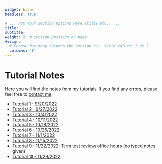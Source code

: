 ```yaml
---
widget: blank
headless: true

# ... Put Your Section Options Here (title etc.) ...
title: 
subtitle:
weight: 2  # section position on page
design:
  # Choose how many columns the section has. Valid values: 1 or 2.
  columns: '1'
---
```

# Tutorial Notes
Here you will find the notes from my tutorials. If you find any errors, please feel free to [contact me](https://davidknapik.com/#contact).

- [Tutorial 1 - 9/20/2022](https://github.com/Dknapik/website-academic/blob/master/content/MAT351/351TUT_SEP20.pdf)
- [Tutorial 2 - 9/27/2022](https://github.com/Dknapik/website-academic/blob/master/content/MAT351/351TUT_SEP27.pdf)
- [Tutorial 3 - 10/4/2022](https://github.com/Dknapik/website-academic/blob/master/content/MAT351/351TUT_OCT4.pdf)
- [Tutorial 4 - 10/11/2022](https://github.com/Dknapik/website-academic/blob/master/content/MAT351/351TUT_OCT11.pdf)
- [Tutorial 5 - 10/18/2022](https://github.com/Dknapik/website-academic/blob/master/content/MAT351/351TUT_OCT18.pdf)
- [Tutorial 6 - 10/25/2022](https://github.com/Dknapik/website-academic/blob/master/content/MAT351/351TUT_OCT25.pdf)
- [Tutorial 7 - 11/1/2022](https://github.com/Dknapik/website-academic/blob/master/content/MAT351/351TUT_NOV1.pdf)
- [Tutorial 8 - 11/15/2022](https://github.com/Dknapik/website-academic/blob/master/content/MAT351/351TUT_NOV15.pdf)
- Tutorial 9 - 11/22/2022: Term test review/ office hours (no typed notes given)
- [Tutorial 10 - 11/29/2022](https://github.com/Dknapik/website-academic/blob/master/content/MAT351/351TUT_NOV29.pdf)

